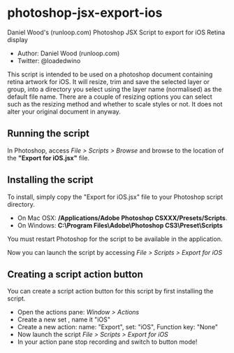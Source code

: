 photoshop-jsx-export-ios
========================
Daniel Wood's (runloop.com) Photoshop JSX Script to export for iOS Retina display

* Author: Daniel Wood (runloop.com)
* Twitter: @loadedwino

This script is intended to be used on a photoshop document containing retina artwork for iOS. It will resize, trim and save the selected layer or group, into a directory you select using the layer name (normalised) as the default file name. There are a  couple of resizing options you can select such as the resizing method and whether to scale styles or not. It does not alter your original document in anyway.

## Running the script

In Photoshop, access *File > Scripts > Browse* and browse to the location of the **"Export for iOS.jsx"** file.


## Installing the script

To install, simply copy the "Export for iOS.jsx" file to your Photoshop script directory. 

* On Mac OSX: **/Applications/Adobe Photoshop CSXXX/Presets/Scripts**.
* On Windows: **C:\Program Files\Adobe\Photoshop CS3\Preset\Scripts**

You must restart Photoshop for the script to be available in the application.

Now you can launch the script by accessing *File > Scripts > Export for iOS*

## Creating a script action button

You can create a script action button for this script by first installing the script. 

* Open the actions pane: *Window > Actions*
* Create a new set , name it "iOS"
* Create a new action: name: "Export", set: "iOS", Function key: "None"
* Now launch the script *File > Scripts > Export for iOS*
* In your action pane stop recording and switch to button mode!


